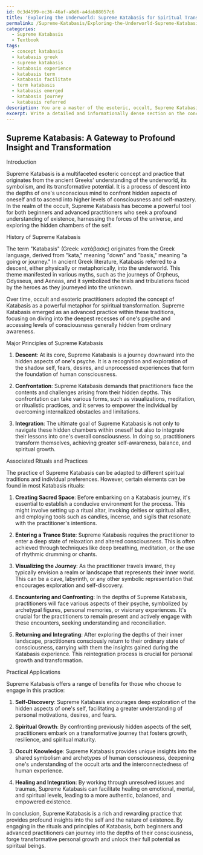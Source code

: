 ```yaml
---
id: 0c3d4599-ec36-46af-a8d6-a4dab88057c6
title: 'Exploring the Underworld: Supreme Katabasis for Spiritual Transformation'
permalink: /Supreme-Katabasis/Exploring-the-Underworld-Supreme-Katabasis-for-Spiritual-Transformation/
categories:
  - Supreme Katabasis
  - Textbook
tags:
  - concept katabasis
  - katabasis greek
  - supreme katabasis
  - katabasis experience
  - katabasis term
  - katabasis facilitate
  - term katabasis
  - katabasis emerged
  - katabasis journey
  - katabasis referred
description: You are a master of the esoteric, occult, Supreme Katabasis and education, you have written many textbooks on the subject in ways that provide students with rich and deep understanding of the subject. You are being asked to write textbook-like sections on a topic and you do it with full context, explainability, and reliability in accuracy to the true facts of the topic at hand, in a textbook style that a student would easily be able to learn from, in a rich, engaging, and contextual way. Always include relevant context (such as formulas and history), related concepts, and in a way that someone can gain deep insights from.
excerpt: Write a detailed and informationally dense section on the concept and practice of Supreme Katabasis for a grimoire, suitable for both beginners and advanced practitioners who seek to gain profound insights and understanding on this occult topic. Cover the history, major principles, associated rituals, and practical applications of achieving this esoteric state.
---
```


## Supreme Katabasis: A Gateway to Profound Insight and Transformation

Introduction

Supreme Katabasis is a multifaceted esoteric concept and practice that originates from the ancient Greeks' understanding of the underworld, its symbolism, and its transformative potential. It is a process of descent into the depths of one's unconscious mind to confront hidden aspects of oneself and to ascend into higher levels of consciousness and self-mastery. In the realm of the occult, Supreme Katabasis has become a powerful tool for both beginners and advanced practitioners who seek a profound understanding of existence, harnessing the forces of the universe, and exploring the hidden chambers of the self.

History of Supreme Katabasis

The term "Katabasis" (Greek: κατάβασις) originates from the Greek language, derived from "kata," meaning "down" and "basis," meaning "a going or journey." In ancient Greek literature, Katabasis referred to a descent, either physically or metaphorically, into the underworld. This theme manifested in various myths, such as the journeys of Orpheus, Odysseus, and Aeneas, and it symbolized the trials and tribulations faced by the heroes as they journeyed into the unknown.

Over time, occult and esoteric practitioners adopted the concept of Katabasis as a powerful metaphor for spiritual transformation. Supreme Katabasis emerged as an advanced practice within these traditions, focusing on diving into the deepest recesses of one's psyche and accessing levels of consciousness generally hidden from ordinary awareness.

Major Principles of Supreme Katabasis

1. **Descent**: At its core, Supreme Katabasis is a journey downward into the hidden aspects of one's psyche. It is a recognition and exploration of the shadow self, fears, desires, and unprocessed experiences that form the foundation of human consciousness.

2. **Confrontation**: Supreme Katabasis demands that practitioners face the contents and challenges arising from their hidden depths. This confrontation can take various forms, such as visualizations, meditation, or ritualistic practices, and it serves to empower the individual by overcoming internalized obstacles and limitations.

3. **Integration**: The ultimate goal of Supreme Katabasis is not only to navigate these hidden chambers within oneself but also to integrate their lessons into one's overall consciousness. In doing so, practitioners transform themselves, achieving greater self-awareness, balance, and spiritual growth.

Associated Rituals and Practices

The practice of Supreme Katabasis can be adapted to different spiritual traditions and individual preferences. However, certain elements can be found in most Katabasis rituals:

1. **Creating Sacred Space**: Before embarking on a Katabasis journey, it's essential to establish a conducive environment for the process. This might involve setting up a ritual altar, invoking deities or spiritual allies, and employing tools such as candles, incense, and sigils that resonate with the practitioner's intentions.

2. **Entering a Trance State**: Supreme Katabasis requires the practitioner to enter a deep state of relaxation and altered consciousness. This is often achieved through techniques like deep breathing, meditation, or the use of rhythmic drumming or chants.

3. **Visualizing the Journey**: As the practitioner travels inward, they typically envision a realm or landscape that represents their inner world. This can be a cave, labyrinth, or any other symbolic representation that encourages exploration and self-discovery.

4. **Encountering and Confronting**: In the depths of Supreme Katabasis, practitioners will face various aspects of their psyche, symbolized by archetypal figures, personal memories, or visionary experiences. It's crucial for the practitioners to remain present and actively engage with these encounters, seeking understanding and reconciliation.

5. **Returning and Integrating**: After exploring the depths of their inner landscape, practitioners consciously return to their ordinary state of consciousness, carrying with them the insights gained during the Katabasis experience. This reintegration process is crucial for personal growth and transformation.

Practical Applications

Supreme Katabasis offers a range of benefits for those who choose to engage in this practice:

1. **Self-Discovery**: Supreme Katabasis encourages deep exploration of the hidden aspects of one's self, facilitating a greater understanding of personal motivations, desires, and fears.

2. **Spiritual Growth**: By confronting previously hidden aspects of the self, practitioners embark on a transformative journey that fosters growth, resilience, and spiritual maturity.

3. **Occult Knowledge**: Supreme Katabasis provides unique insights into the shared symbolism and archetypes of human consciousness, deepening one's understanding of the occult arts and the interconnectedness of human experience.

4. **Healing and Integration**: By working through unresolved issues and traumas, Supreme Katabasis can facilitate healing on emotional, mental, and spiritual levels, leading to a more authentic, balanced, and empowered existence.

In conclusion, Supreme Katabasis is a rich and rewarding practice that provides profound insights into the self and the nature of existence. By engaging in the rituals and principles of Katabasis, both beginners and advanced practitioners can journey into the depths of their consciousness, forge transformative personal growth and unlock their full potential as spiritual beings.
